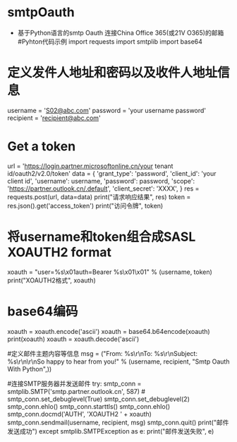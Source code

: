# smtpOauth 
* 基于Python语言的smtp Oauth 连接China Office 365(或21V O365)的邮箱
#Pyhton代码示例
  import requests
import smtplib
import base64

# 定义发件人地址和密码以及收件人地址信息
username = 'S02@abc.com'
password = 'your username password'
recipient = 'recipient@abc.com'

# Get a token
url = 'https://login.partner.microsoftonline.cn/your tenant id/oauth2/v2.0/token'
data = {
    'grant_type': 'password',
    'client_id': 'your client id',
    'username': username,
    'password': password,
    'scope': 'https://partner.outlook.cn/.default',
    'client_secret': 'XXXX',
}
res = requests.post(url, data=data)
print("请求响应结果", res)
token = res.json().get('access_token')
print("访问令牌", token)

# 将username和token组合成SASL XOAUTH2 format
xoauth = "user=%s\x01auth=Bearer %s\x01\x01" % (username, token)
print("XOAUTH2格式", xoauth)

# base64编码
xoauth = xoauth.encode('ascii')
xoauth = base64.b64encode(xoauth)
print(xoauth)
xoauth = xoauth.decode('ascii')

#定义邮件主题内容等信息
msg = ("From: %s\r\nTo: %s\r\nSubject: %s\r\n\r\nSo happy to hear from you!"
       % (username, recipient, "Smtp Oauth With Python",))

#连接SMTP服务器并发送邮件
try:
    smtp_conn = smtplib.SMTP('smtp.partner.outlook.cn', 587)
    # smtp_conn.set_debuglevel(True)
    smtp_conn.set_debuglevel(2)
    smtp_conn.ehlo()
    smtp_conn.starttls()
    smtp_conn.ehlo()
    smtp_conn.docmd('AUTH', 'XOAUTH2 ' + xoauth)
    smtp_conn.sendmail(username, recipient, msg)
    smtp_conn.quit()
    print("邮件发送成功")
except smtplib.SMTPException as e:
    print("邮件发送失败", e)

